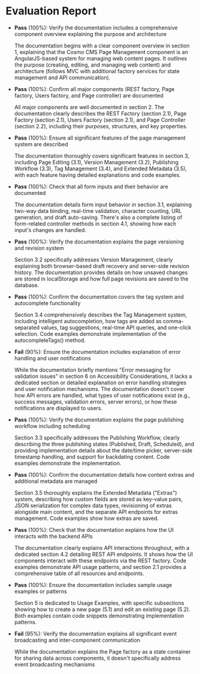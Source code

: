 # Evaluation Report

- **Pass** (100%): Verify the documentation includes a comprehensive component overview explaining the purpose and architecture
  
  The documentation begins with a clear component overview in section 1, explaining that the Cosmo CMS Page Management component is an AngularJS-based system for managing web content pages. It outlines the purpose (creating, editing, and managing web content) and architecture (follows MVC with additional factory services for state management and API communication).

- **Pass** (100%): Confirm all major components (REST factory, Page factory, Users factory, and Page controller) are documented
  
  All major components are well documented in section 2. The documentation clearly describes the REST Factory (section 2.1), Page Factory (section 2.1), Users Factory (section 2.1), and Page Controller (section 2.2), including their purposes, structures, and key properties.

- **Pass** (100%): Ensure all significant features of the page management system are described
  
  The documentation thoroughly covers significant features in section 3, including Page Editing (3.1), Version Management (3.2), Publishing Workflow (3.3), Tag Management (3.4), and Extended Metadata (3.5), with each feature having detailed explanations and code examples.

- **Pass** (100%): Check that all form inputs and their behavior are documented
  
  The documentation details form input behavior in section 3.1, explaining two-way data binding, real-time validation, character counting, URL generation, and draft auto-saving. There's also a complete listing of form-related controller methods in section 4.1, showing how each input's changes are handled.

- **Pass** (100%): Verify the documentation explains the page versioning and revision system
  
  Section 3.2 specifically addresses Version Management, clearly explaining both browser-based draft recovery and server-side revision history. The documentation provides details on how unsaved changes are stored in localStorage and how full page revisions are saved to the database.

- **Pass** (100%): Confirm the documentation covers the tag system and autocomplete functionality
  
  Section 3.4 comprehensively describes the Tag Management system, including intelligent autocompletion, how tags are added as comma-separated values, tag suggestions, real-time API queries, and one-click selection. Code examples demonstrate implementation of the autocompleteTags() method.

- **Fail** (90%): Ensure the documentation includes explanation of error handling and user notifications
  
  While the documentation briefly mentions "Error messaging for validation issues" in section 6 on Accessibility Considerations, it lacks a dedicated section or detailed explanation on error handling strategies and user notification mechanisms. The documentation doesn't cover how API errors are handled, what types of user notifications exist (e.g., success messages, validation errors, server errors), or how these notifications are displayed to users.

- **Pass** (100%): Verify the documentation explains the page publishing workflow including scheduling
  
  Section 3.3 specifically addresses the Publishing Workflow, clearly describing the three publishing states (Published, Draft, Scheduled), and providing implementation details about the date/time picker, server-side timestamp handling, and support for backdating content. Code examples demonstrate the implementation.

- **Pass** (100%): Confirm the documentation details how content extras and additional metadata are managed
  
  Section 3.5 thoroughly explains the Extended Metadata ("Extras") system, describing how custom fields are stored as key-value pairs, JSON serialization for complex data types, revisioning of extras alongside main content, and the separate API endpoints for extras management. Code examples show how extras are saved.

- **Pass** (100%): Check that the documentation explains how the UI interacts with the backend APIs
  
  The documentation clearly explains API interactions throughout, with a dedicated section 4.2 detailing REST API endpoints. It shows how the UI components interact with these endpoints via the REST factory. Code examples demonstrate API usage patterns, and section 2.1 provides a comprehensive table of all resources and endpoints.

- **Pass** (100%): Ensure the documentation includes sample usage examples or patterns
  
  Section 5 is dedicated to Usage Examples, with specific subsections showing how to create a new page (5.1) and edit an existing page (5.2). Both examples contain code snippets demonstrating implementation patterns.

- **Fail** (95%): Verify the documentation explains all significant event broadcasting and inter-component communication
  
  While the documentation explains the Page factory as a state container for sharing data across components, it doesn't specifically address event broadcasting mechanisms